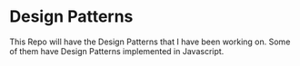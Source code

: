 
Design Patterns
====================
This Repo will have the Design Patterns that I have been working on. Some of them have Design Patterns implemented in Javascript.
